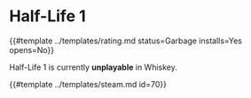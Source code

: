 # Half-Life 1

{{#template ../templates/rating.md status=Garbage installs=Yes opens=No}}

Half-Life 1 is currently **unplayable** in Whiskey.

{{#template ../templates/steam.md id=70}}
